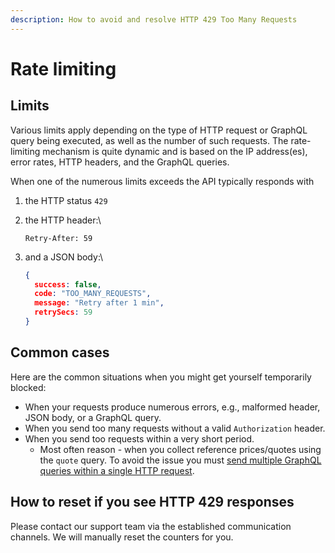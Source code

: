 ```yaml
---
description: How to avoid and resolve HTTP 429 Too Many Requests
---
```


# Rate limiting

## Limits

Various limits apply depending on the type of HTTP request or GraphQL query being executed, as well as the number of such requests. The rate-limiting mechanism is quite dynamic and is based on the IP address(es), error rates, HTTP headers, and the GraphQL queries.

When one of the numerous limits exceeds the API typically responds with

1. the HTTP status `429`&#x20;
2.  the HTTP header:\


    ```
    Retry-After: 59
    ```
3.  and a JSON body:\


    ```json
    {
      success: false,
      code: "TOO_MANY_REQUESTS",
      message: "Retry after 1 min",
      retrySecs: 59
    }
    ```

## Common cases

Here are the common situations when you might get yourself temporarily blocked:

* When your requests produce numerous errors, e.g., malformed header, JSON body, or a GraphQL query.
* When you send too many requests without a valid `Authorization` header.
* When you send too requests within a very short period.
  * Most often reason - when you collect reference prices/quotes using the `quote` query. To avoid the issue you must [send multiple GraphQL queries within a single HTTP request](../fx/quote.md#multiple-reference-indicative-quotes-with-a-single-http-request).

## How to reset if you see HTTP 429 responses

Please contact our support team via the established communication channels. We will manually reset the counters for you.
